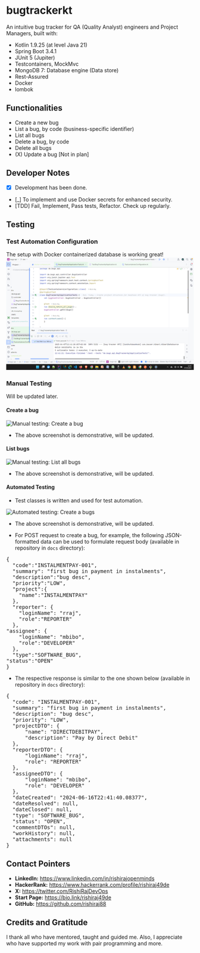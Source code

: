 # bugtrackerkt
An intuitive bug tracker for QA (Quality Analyst) engineers and Project Managers, built with:
- Kotlin 1.9.25 (at level Java 21)
- Spring Boot 3.4.1
- JUnit 5 (Jupiter)
- Testcontainers, MockMvc
- MongoDB 7: Database engine (Data store)
- Rest-Assured
- Docker
- lombok

## Functionalities
- Create a new bug
- List a bug, by code (business-specific identifier)
- List all bugs
- Delete a bug, by code
- Delete all bugs
- (X) Update a bug [Not in plan]

## Developer Notes
- [X] Development has been done.
- [_] To implement and use Docker secrets for enhanced security.
- [TDD] Fail, Implement, Pass tests, Refactor. Check up regularly.

## Testing
### Test Automation Configuration
The setup with Docker containerized database is working great!
![Sample test run for the initial project config: PASSED](./assets/sample-project-test01-passed.png)


### Manual Testing
Will be updated later.


#### Create a bug
![Manual testing: Create a bug](./assets/manual-testing-_-create-bug.png)
- The above screenshot is demonstrative, will be updated.

#### List bugs
![Manual testing: List all bugs](./assets/manual-testing-_-list-bugs.png)
- The above screenshot is demonstrative, will be updated.

#### Automated Testing
- Test classes is written and used for test automation.


![Automated testing: Create a bugs](./assets/automated-testing-_-create-bug.png)
- The above screenshot is demonstrative, will be updated.

- For POST request to create a bug, for example, the following JSON-formatted data can be used to formulate request body (available in repository in `docs` directory):
<pre>{
  "code":"INSTALMENTPAY-001",
  "summary": "first bug in payment in instalments",
  "description":"bug desc",
  "priority":"LOW",
  "project":{
    "name":"INSTALMENTPAY"
  },
  "reporter": {
    "loginName": "rraj",
    "role":"REPORTER"
  },
"assignee": {
    "loginName": "mbibo",
    "role":"DEVELOPER"
  },
  "type":"SOFTWARE_BUG",
"status":"OPEN"
}</pre>

- The respective response is similar to the one shown below (available in repository in `docs` directory):
<pre>{
  "code": "INSTALMENTPAY-001",
  "summary": "first bug in payment in instalments",
  "description": "bug desc",
  "priority": "LOW",
  "projectDTO": {
      "name": "DIRECTDEBITPAY",
      "description": "Pay by Direct Debit"
  },
  "reporterDTO": {
      "loginName": "rraj",
      "role": "REPORTER"
  },
  "assigneeDTO": {
      "loginName": "mbibo",
      "role": "DEVELOPER"
  },
  "dateCreated": "2024-06-16T22:41:40.08377",
  "dateResolved": null,
  "dateClosed": null,
  "type": "SOFTWARE_BUG",
  "status": "OPEN",
  "commentDTOs": null,
  "workHistory": null,
  "attachments": null
}</pre>

## Contact Pointers
- **LinkedIn:** <https://www.linkedin.com/in/rishirajopenminds>
- **HackerRank:** <https://www.hackerrank.com/profile/rishiraj49de>
- **X:** <https://twitter.com/RishiRajDevOps>
- **Start Page:** <https://bio.link/rishiraj49de>
- **GitHub:** <https://github.com/rishiraj88>

## Credits and Gratitude
I thank all who have mentored, taught and guided me. Also, I appreciate who have supported my work with pair programming and more.